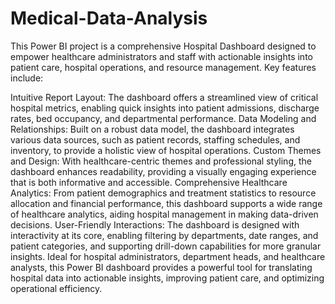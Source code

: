 # Medical-Data-Analysis
This Power BI project is a comprehensive Hospital Dashboard designed to empower healthcare administrators and staff with actionable insights into patient care, hospital operations, and resource management. Key features include:

Intuitive Report Layout: The dashboard offers a streamlined view of critical hospital metrics, enabling quick insights into patient admissions, discharge rates, bed occupancy, and departmental performance.
Data Modeling and Relationships: Built on a robust data model, the dashboard integrates various data sources, such as patient records, staffing schedules, and inventory, to provide a holistic view of hospital operations.
Custom Themes and Design: With healthcare-centric themes and professional styling, the dashboard enhances readability, providing a visually engaging experience that is both informative and accessible.
Comprehensive Healthcare Analytics: From patient demographics and treatment statistics to resource allocation and financial performance, this dashboard supports a wide range of healthcare analytics, aiding hospital management in making data-driven decisions.
User-Friendly Interactions: The dashboard is designed with interactivity at its core, enabling filtering by departments, date ranges, and patient categories, and supporting drill-down capabilities for more granular insights.
Ideal for hospital administrators, department heads, and healthcare analysts, this Power BI dashboard provides a powerful tool for translating hospital data into actionable insights, improving patient care, and optimizing operational efficiency.


